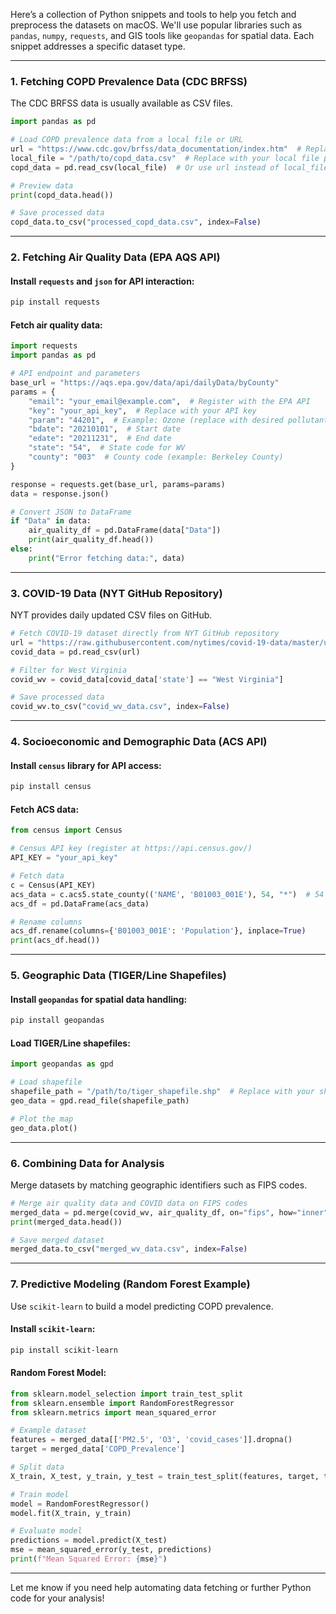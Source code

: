 Here’s a collection of Python snippets and tools to help you fetch and preprocess the datasets on macOS. We'll use popular libraries such as `pandas`, `numpy`, `requests`, and GIS tools like `geopandas` for spatial data. Each snippet addresses a specific dataset type.

---

### **1. Fetching COPD Prevalence Data (CDC BRFSS)**
The CDC BRFSS data is usually available as CSV files.

```python
import pandas as pd

# Load COPD prevalence data from a local file or URL
url = "https://www.cdc.gov/brfss/data_documentation/index.htm"  # Replace with exact dataset URL
local_file = "/path/to/copd_data.csv"  # Replace with your local file path
copd_data = pd.read_csv(local_file)  # Or use url instead of local_file

# Preview data
print(copd_data.head())

# Save processed data
copd_data.to_csv("processed_copd_data.csv", index=False)
```

---

### **2. Fetching Air Quality Data (EPA AQS API)**

#### Install `requests` and `json` for API interaction:
```bash
pip install requests
```

#### Fetch air quality data:
```python
import requests
import pandas as pd

# API endpoint and parameters
base_url = "https://aqs.epa.gov/data/api/dailyData/byCounty"
params = {
    "email": "your_email@example.com",  # Register with the EPA API
    "key": "your_api_key",  # Replace with your API key
    "param": "44201",  # Example: Ozone (replace with desired pollutant code)
    "bdate": "20210101",  # Start date
    "edate": "20211231",  # End date
    "state": "54",  # State code for WV
    "county": "003"  # County code (example: Berkeley County)
}

response = requests.get(base_url, params=params)
data = response.json()

# Convert JSON to DataFrame
if "Data" in data:
    air_quality_df = pd.DataFrame(data["Data"])
    print(air_quality_df.head())
else:
    print("Error fetching data:", data)
```

---

### **3. COVID-19 Data (NYT GitHub Repository)**
NYT provides daily updated CSV files on GitHub.

```python
# Fetch COVID-19 dataset directly from NYT GitHub repository
url = "https://raw.githubusercontent.com/nytimes/covid-19-data/master/us-counties.csv"
covid_data = pd.read_csv(url)

# Filter for West Virginia
covid_wv = covid_data[covid_data['state'] == "West Virginia"]

# Save processed data
covid_wv.to_csv("covid_wv_data.csv", index=False)
```

---

### **4. Socioeconomic and Demographic Data (ACS API)**

#### Install `census` library for API access:
```bash
pip install census
```

#### Fetch ACS data:
```python
from census import Census

# Census API key (register at https://api.census.gov/)
API_KEY = "your_api_key"

# Fetch data
c = Census(API_KEY)
acs_data = c.acs5.state_county(('NAME', 'B01003_001E'), 54, "*")  # 54 is WV state code
acs_df = pd.DataFrame(acs_data)

# Rename columns
acs_df.rename(columns={'B01003_001E': 'Population'}, inplace=True)
print(acs_df.head())
```

---

### **5. Geographic Data (TIGER/Line Shapefiles)**

#### Install `geopandas` for spatial data handling:
```bash
pip install geopandas
```

#### Load TIGER/Line shapefiles:
```python
import geopandas as gpd

# Load shapefile
shapefile_path = "/path/to/tiger_shapefile.shp"  # Replace with your shapefile path
geo_data = gpd.read_file(shapefile_path)

# Plot the map
geo_data.plot()
```

---

### **6. Combining Data for Analysis**
Merge datasets by matching geographic identifiers such as FIPS codes.

```python
# Merge air quality data and COVID data on FIPS codes
merged_data = pd.merge(covid_wv, air_quality_df, on="fips", how="inner")
print(merged_data.head())

# Save merged dataset
merged_data.to_csv("merged_wv_data.csv", index=False)
```

---

### **7. Predictive Modeling (Random Forest Example)**
Use `scikit-learn` to build a model predicting COPD prevalence.

#### Install `scikit-learn`:
```bash
pip install scikit-learn
```

#### Random Forest Model:
```python
from sklearn.model_selection import train_test_split
from sklearn.ensemble import RandomForestRegressor
from sklearn.metrics import mean_squared_error

# Example dataset
features = merged_data[['PM2.5', 'O3', 'covid_cases']].dropna()
target = merged_data['COPD_Prevalence']

# Split data
X_train, X_test, y_train, y_test = train_test_split(features, target, test_size=0.2, random_state=42)

# Train model
model = RandomForestRegressor()
model.fit(X_train, y_train)

# Evaluate model
predictions = model.predict(X_test)
mse = mean_squared_error(y_test, predictions)
print(f"Mean Squared Error: {mse}")
```

---

Let me know if you need help automating data fetching or further Python code for your analysis!
